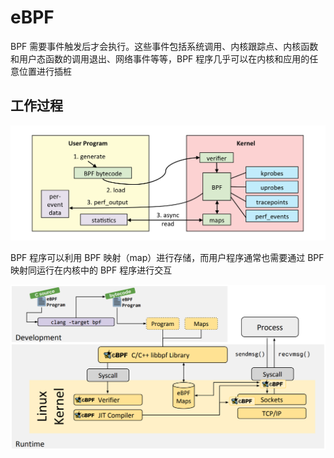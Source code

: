 # eBPF

BPF 需要事件触发后才会执行。这些事件包括系统调用、内核跟踪点、内核函数和用户态函数的调用退出、网络事件等等，BPF 程序几乎可以在内核和应用的任意位置进行插桩

## 工作过程

![工作过程](/assets/2023911192131.webp)

BPF 程序可以利用 BPF 映射（map）进行存储，而用户程序通常也需要通过 BPF 映射同运行在内核中的 BPF 程序进行交互

![BPF 映射](/assets/2023911192329.webp)
